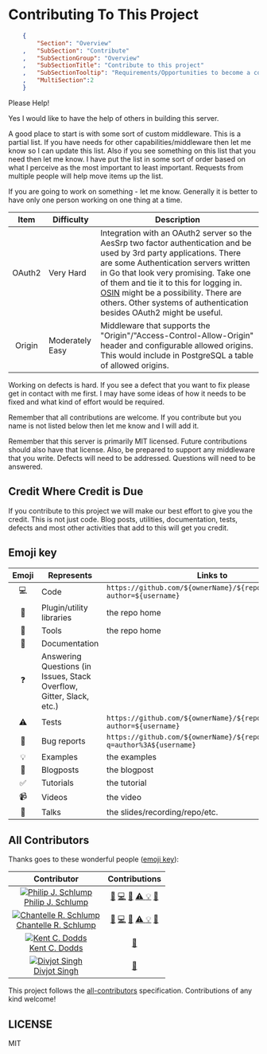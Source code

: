 Contributing To This Project
============================
``` JSON
	{
		"Section": "Overview"
	,	"SubSection": "Contribute"
	,	"SubSectionGroup": "Overview"
	,	"SubSectionTitle": "Contribute to this project"
	,	"SubSectionTooltip": "Requirements/Opportunities to become a contributor to this project"
	, 	"MultiSection":2
	}
```


Please Help!

Yes I would like to have the help of others in building this server.  


A good place to start is with some sort of custom middleware.   This is a partial list.
If you have needs for other capabilities/middleware then let me know so I can update this list.
Also if you see something on this list that you need then let me know.  I have put the list
in some sort of order based on what I perceive as the most important to least important.
Requests from multiple people will help move items up the list.

If you are going to work on something - let me know.  Generally it is better to have only
one person working on one thing at a time.



Item  | Difficulty       | Description
:---: | ---------------- | -----------------------------------------------------------------------------------------------------------------------------
OAuth2 | Very Hard       | Integration with an OAuth2 server so the AesSrp two factor authentication and be used by 3rd party applications.  There are some Authentication servers written in Go that look very promising.  Take one of them and tie it to this for logging in.  [OSIN](https://github.com/RangelReale/osin) might be a possibility.  There are others.   Other systems of authentication besides OAuth2 might be useful.
Origin | Moderately Easy | Middleware that supports the "Origin"/"Access-Control-Allow-Origin" header and configurable allowed origins.  This would include in PostgreSQL a table of allowed origins.




Working on defects is hard.  If you see a defect that you want to fix please get in contact with me first. 
I may have some ideas of how it needs to be fixed and what kind of effort would be required.

Remember that all contributions are welcome.  If you contribute but you name is not listed below then let 
me know and I will add it.

Remember that this server is primarily MIT licensed.  Future contributions should also have that license.
Also, be prepared to support any middleware that you write.  Defects will need to be addressed.  Questions
will need to be answered.







Credit Where Credit is Due
--------------------------

If you contribute to this project we will make our best effort to give you the credit.
This is not just code.  Blog posts, utilities, documentation, tests, defects and 
most other activities that add to this will get you credit.

Emoji key
---------

Emoji | Represents | Links to
:---: | --- | ---
💻 | Code | `https://github.com/${ownerName}/${repoName}/commits?author=${username}`
🔌 | Plugin/utility libraries | the repo home
🔧 | Tools | the repo home
📖 | Documentation
❓ | Answering Questions (in Issues, Stack Overflow, Gitter, Slack, etc.)
⚠️ | Tests | `https://github.com/${ownerName}/${repoName}/commits?author=${username}`
🐛 | Bug reports | `https://github.com/${ownerName}/${repoName}/issues?q=author%3A${username}`
💡 | Examples | the examples
📝 | Blogposts | the blogpost
✅ | Tutorials | the tutorial
📹 | Videos | the video
📢 | Talks | the slides/recording/repo/etc.

All Contributors
----------------

Thanks goes to these wonderful people ([emoji key](https://github.com/kentcdodds/all-contributors#emoji-key)):

Contributor | Contributions
:---: | :---:
[![Philip J. Schlump](https://avatars2.githubusercontent.com/u/543809?v=3&s=130)<br />Philip J. Schlump](http://www.pschlump.com) | [📖](https://github.com/pschlump/Go-FTL/commits?author=pschlump) [💻](https://github.com/pschlump/Go-FTL/commits?author=pschlump) [🔌](https://github.com/pschlump/Go-FTL/commits?author=pschlump) [⚠️ ](https://github.com/pschlump/Go-FTL/commits?author=pschlump) [💡](https://github.com/pschlump/Go-FTL/commits?author=pschlump) [🔧](https://github.com/pschlump/Go-FTL/commits?author=pschlump)
[![Chantelle R. Schlump](https://avatars2.githubusercontent.com/u/543809?v=3&s=130)<br />Chantelle R. Schlump](http://www.crs-studio.com) | [📖](https://github.com/pschlump/Go-FTL/commits?author=pschlump) [💻](https://github.com/pschlump/Go-FTL/commits?author=pschlump) [🔌](https://github.com/pschlump/Go-FTL/commits?author=pschlump) [⚠️ ](https://github.com/pschlump/Go-FTL/commits?author=pschlump) [💡](https://github.com/pschlump/Go-FTL/commits?author=pschlump) [🔧](https://github.com/pschlump/Go-FTL/commits?author=pschlump)
[![Kent C. Dodds](https://avatars1.githubusercontent.com/u/1500684?s=130)<br />Kent C. Dodds](http://kentcdodds.com) | [📖](https://github.com/kentcdodds/all-contributors/commits?author=kentcdodds)
[![Divjot Singh](https://avatars1.githubusercontent.com/u/6177621?s=130)<br />Divjot Singh](http://bogas04.github.io) | [📖](https://github.com/kentcdodds/all-contributors/commits?author=bogas04)


This project follows the [all-contributors](https://github.com/kentcdodds/all-contributors) specification.
Contributions of any kind welcome!

## LICENSE

MIT


